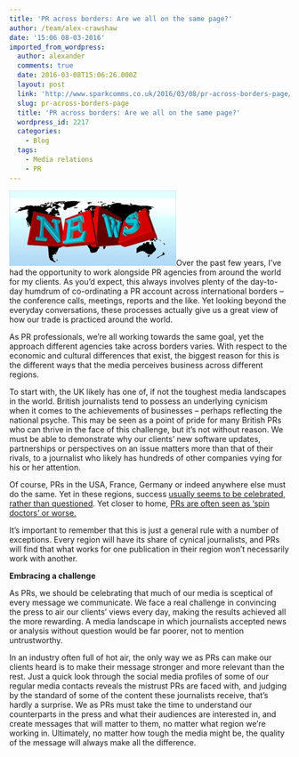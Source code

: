 ```yaml
---
title: 'PR across borders: Are we all on the same page?'
author: /team/alex-crawshaw
date: '15:06 08-03-2016'
imported_from_wordpress:
  author: alexander
  comments: true
  date: 2016-03-08T15:06:26.000Z
  layout: post
  link: 'http://www.sparkcomms.co.uk/2016/03/08/pr-across-borders-page/'
  slug: pr-across-borders-page
  title: 'PR across borders: Are we all on the same page?'
  wordpress_id: 2217
  categories:
    - Blog
  tags:
    - Media relations
    - PR
---
```


![news-426893_640](news-426893_640-300x135.jpg)Over the past few years, I’ve had the opportunity to work alongside PR agencies from around the world for my clients. As you’d expect, this always involves plenty of the day-to-day humdrum of co-ordinating a PR account across international borders – the conference calls, meetings, reports and the like. Yet looking beyond the everyday conversations, these processes actually give us a great view of how our trade is practiced around the world.

As PR professionals, we’re all working towards the same goal, yet the approach different agencies take across borders varies. With respect to the economic and cultural differences that exist, the biggest reason for this is the different ways that the media perceives business across different regions.

To start with, the UK likely has one of, if not the toughest media landscapes in the world. British journalists tend to possess an underlying cynicism when it comes to the achievements of businesses – perhaps reflecting the national psyche. This may be seen as a point of pride for many British PRs who can thrive in the face of this challenge, but it’s not without reason. We must be able to demonstrate why our clients’ new software updates, partnerships or perspectives on an issue matters more than that of their rivals, to a journalist who likely has hundreds of other companies vying for his or her attention.

Of course, PRs in the USA, France, Germany or indeed anywhere else must do the same. Yet in these regions, success [usually seems to be celebrated, rather than questioned](http://www.bbcamerica.com/shows/blog/2008/11/the-british-are-humorlessness-cranks-who-hate-other-peoples). Yet closer to home, [PRs are often seen as ‘spin doctors’ or worse.](http://www.takepart.com/feature/2015/02/13/pr-jobs-journalism-jobs)

It’s important to remember that this is just a general rule with a number of exceptions. Every region will have its share of cynical journalists, and PRs will find that what works for one publication in their region won’t necessarily work with another.

**Embracing a challenge**

As PRs, we should be celebrating that much of our media is sceptical of every message we communicate. We face a real challenge in convincing the press to air our clients’ views every day, making the results achieved all the more rewarding. A media landscape in which journalists accepted news or analysis without question would be far poorer, not to mention untrustworthy.

In an industry often full of hot air, the only way we as PRs can make our clients heard is to make their message stronger and more relevant than the rest. Just a quick look through the social media profiles of some of our regular media contacts reveals the mistrust PRs are faced with, and judging by the standard of some of the content these journalists receive, that’s hardly a surprise. We as PRs must take the time to understand our counterparts in the press and what their audiences are interested in, and create messages that will matter to them, no matter what region we’re working in. Ultimately, no matter how tough the media might be, the quality of the message will always make all the difference.
